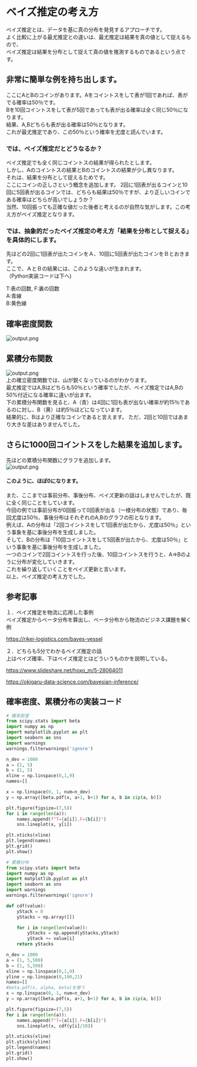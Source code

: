 # ベイズ推定の考え方

ベイズ推定とは、データを基に真の分布を発見するアプローチです。  
よく比較に上がる最尤推定との違いは、最尤推定は結果を真の値として捉えるもので、  
ベイズ推定は結果を分布として捉えて真の値を推測するものであるという点です。  

## 非常に簡単な例を持ち出します。  
ここにAとBのコインがあります。Aをコイントスをして表が1回であれば、表がでる確率は50％です。  
Bを10回コイントスをして表が5回であっても表が出る確率は全く同じ50％になります。  
結果、A,Bどちらも表が出る確率は50％となります。  
これが最尤推定であり、この50％という確率を尤度と読んでいます。  
### では、ベイズ推定だとどうなるか？  
ベイズ推定でも全く同じコイントスの結果が得られたとします。  
しかし、Aのコイントスの結果とBのコイントスの結果が少し異なります。  
それは、結果を分布として捉えるためです。  
ここにコインの正しさという概念を追加します。
2回に1回表が出るコインと10回に5回表が出るコインでは、どちらも結果は50％ですが、より正しいコインである確率はどちらが高いでしょうか？  
当然、10回振っても正確な値だった後者と考えるのが自然な気がします。この考え方がベイズ推定となります。  
 
### では、抽象的だったベイズ推定の考え方「結果を分布として捉える」を具体的にします。  
先ほどの2回に1回表が出たコインをＡ、10回に5回表が出たコインをＢとおきます。  
ここで、ＡとＢの結果には、このような違いが生まれます。  
（Python実装コードは下へ)

T:表の回数, F:裏の回数  
A:青線  
B:黄色線  

## 確率密度関数  
![output.png](https://qiita-image-store.s3.ap-northeast-1.amazonaws.com/0/1777576/79a529f1-4edf-8e94-0b3d-4047308a03d9.png)  
## 累積分布関数  
![output.png](https://qiita-image-store.s3.ap-northeast-1.amazonaws.com/0/1777576/e7002bbd-028a-e7f9-452b-87a6ed16ae17.png)  
上の確立密度関数では、山が鋭くなっているのがわかります。  
最尤推定ではA,Bはどちらも50％という確率でしたが、ベイズ推定ではA,Bの50%付近になる確率に違いが出ます。  
下の累積分布関数を見ると、A（青）は4回に1回も表が出ない確率が約15％であるのに対し、B（黄）は約5％ほどになっています。  
結果的に、Bはより正確なコインであると言えます。
ただ、2回と10回ではあまり大きな差はありませんでした。
## さらに1000回コイントスをした結果を追加します。  
先ほどの累積分布関数にグラフを追加します。    
![output.png](https://qiita-image-store.s3.ap-northeast-1.amazonaws.com/0/1777576/2d411769-e874-c6c6-7d70-40e37440233d.png)  

#### このように、ほぼ0になります。

また、ここまでは事前分布、事後分布、ベイズ更新の話はしませんでしたが、既に全く同じことをしています。  
今回の例では事前分布が0回振って0回表が出る（一様分布の状態）であり、毎回尤度は50％、事後分布はそれぞれのA,Bのグラフの形となります。  
例えば、Aの分布は「2回コイントスをして1回表が出たから、尤度は50％」という事象を基に事後分布を生成しました。  
そして、Bの分布は「10回コイントスをして5回表が出たから、尤度は50％」という事象を基に事後分布を生成しました。  
一つのコインで2回コイントスを行った後、10回コイントスを行うと、A⇒Bのように分布が変化していきます。  
これを繰り返していくことをベイズ更新と言います。  
以上、ベイズ推定の考え方でした。  
  
## 参考記事

１．ベイズ推定を物流に応用した事例   
ベイズ推定からベータ分布を算出し、ベータ分布から物流のビジネス課題を解く例  

https://rikei-logistics.com/bayes-vessel

２．どちらも5分でわかるベイズ推定の話  
上はベイズ確率、下はベイズ推定とはどういうものかを説明している。  

https://www.slideshare.net/hoxo_m/5-28064011

https://okigaru-data-science.com/bayesian-inference/

## 確率密度、累積分布の実装コード

```Python
# 確率密度
from scipy.stats import beta
import numpy as np
import matplotlib.pyplot as plt
import seaborn as sns
import warnings
warnings.filterwarnings('ignore')

n_dev = 1000
a = (1, 5)
b = (1, 5)
xline = np.linspace(0,1,9)
names=[]

x = np.linspace(0, 1, num=n_dev)
y = np.array([beta.pdf(x, a+1, b+1) for a, b in zip(a, b)])

plt.figure(figsize=(7,5))
for i in range(len(a)):
    names.append(f"T={a[i]},F={b[i]}")
    sns.lineplot(x, y[i])

plt.xticks(xline)
plt.legend(names)
plt.grid()
plt.show()
```

```Python
# 累積分布
from scipy.stats import beta
import numpy as np
import matplotlib.pyplot as plt
import seaborn as sns
import warnings
warnings.filterwarnings('ignore')

def cdf(value):
    yStack = 0
    yStacks = np.array([])

    for i in range(len(value)):
        yStacks = np.append(yStacks,yStack)
        yStack += value[i]
    return yStacks

n_dev = 1000
a = (1, 5,500)
b = (1, 5,500)
xline = np.linspace(0,1,9)
yline = np.linspace(0,100,21)
names=[]
#beta.pdf(x, alpha, beta)を使う
x = np.linspace(0, 1, num=n_dev)
y = np.array([beta.pdf(x, a+1, b+1) for a, b in zip(a, b)])

plt.figure(figsize=(7,5))
for i in range(len(a)):
    names.append(f"T={a[i]},F={b[i]}")
    sns.lineplot(x, cdf(y[i]/10))

plt.xticks(xline)
plt.yticks(yline)
plt.legend(names)
plt.grid()
plt.show()
```
